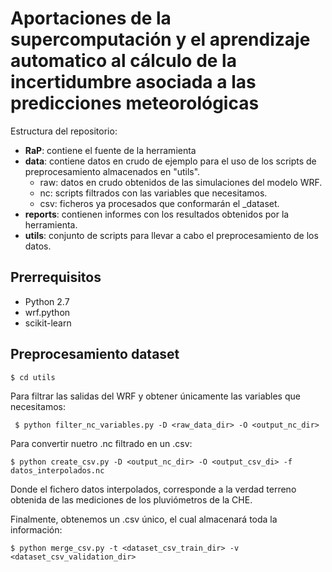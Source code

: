 # Aportaciones de la supercomputación y el aprendizaje automatico al cálculo de la incertidumbre asociada a las predicciones meteorológicas

Estructura del repositorio:
- **RaP**: contiene el fuente de la herramienta
- **data**: contiene datos en crudo de ejemplo para el uso de los scripts de preprocesamiento almacenados en "utils".
  - raw: datos en crudo obtenidos de las simulaciones del modelo WRF.
  - nc: scripts filtrados con las variables que necesitamos.
  - csv: ficheros ya procesados que conformarán el _dataset.
- **reports**: contienen informes con los resultados obtenidos por la herramienta.
- **utils**: conjunto de scripts para llevar a cabo el preprocesamiento de los datos.

## Prerrequisitos
- Python 2.7
- wrf.python
- scikit-learn

## Preprocesamiento dataset
```
$ cd utils
```

Para filtrar las salidas del WRF y obtener únicamente las variables que necesitamos:
```
 $ python filter_nc_variables.py -D <raw_data_dir> -O <output_nc_dir>
```

Para convertir nuetro .nc filtrado en un .csv:
```
$ python create_csv.py -D <output_nc_dir> -O <output_csv_di> -f datos_interpolados.nc
```

Donde el fichero datos interpolados, corresponde a la verdad terreno obtenida de las mediciones de los pluviómetros de la CHE.

Finalmente, obtenemos un .csv único, el cual almacenará toda la información:
```
$ python merge_csv.py -t <dataset_csv_train_dir> -v <dataset_csv_validation_dir>
```
